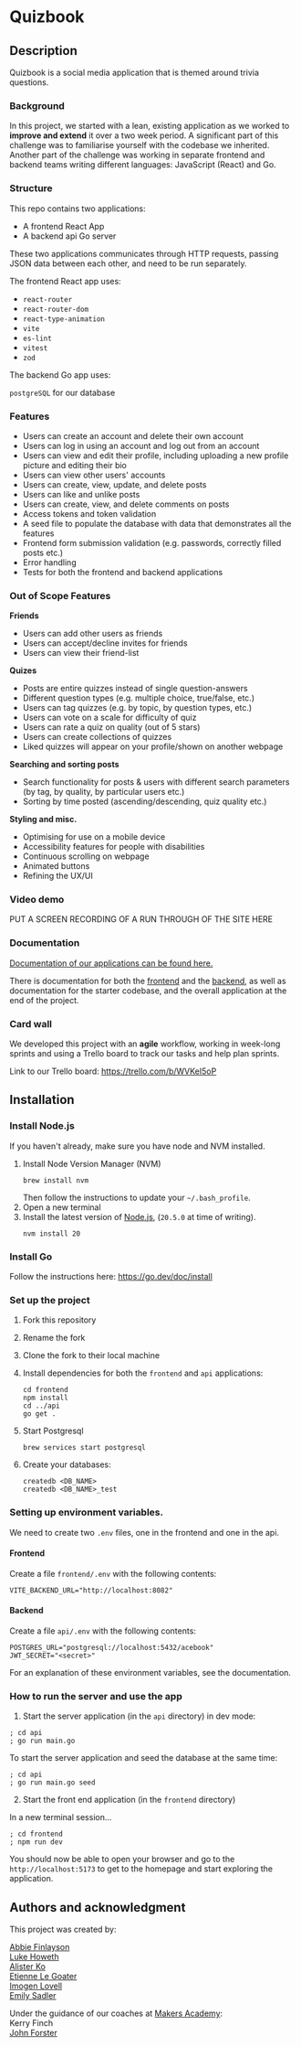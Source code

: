 # Quizbook

## Description

Quizbook is a social media application that is themed around trivia questions.

### Background

In this project, we started with a lean, existing application as we worked 
to **improve and extend** it over a two week period. A significant part of 
this challenge was to familiarise yourself with the codebase we inherited. 
Another part of the challenge was working in separate frontend and backend 
teams writing different languages: JavaScript (React) and Go.

### Structure

This repo contains two applications:

- A frontend React App
- A backend api Go server

These two applications communicates through HTTP requests, passing JSON
data between each other, and need to be run separately.

The frontend React app uses:
- `react-router`
- `react-router-dom`
- `react-type-animation`
- `vite`
- `es-lint`
- `vitest`
- `zod`

The backend Go app uses:

`postgreSQL` for our database

### Features

- Users can create an account and delete their own account
- Users can log in using an account and log out from an account
- Users can view and edit their profile, including uploading a new profile 
picture and editing their bio
- Users can view other users' accounts
- Users can create, view, update, and delete posts
- Users can like and unlike posts
- Users can create, view, and delete comments on posts
- Access tokens and token validation
- A seed file to populate the database with data that demonstrates all the features
- Frontend form submission validation (e.g. passwords, correctly filled posts etc.)
- Error handling
- Tests for both the frontend and backend applications

### Out of Scope Features

**Friends**
- Users can add other users as friends
- Users can accept/decline invites for friends
- Users can view their friend-list

**Quizes**
- Posts are entire quizzes instead of single question-answers
- Different question types (e.g. multiple choice, true/false, etc.)
- Users can tag quizzes (e.g. by topic, by question types, etc.)
- Users can vote on a scale for difficulty of quiz
- Users can rate a quiz on quality (out of 5 stars)
- Users can create collections of quizzes
- Liked quizzes will appear on your profile/shown on another webpage

**Searching and sorting posts**
- Search functionality for posts & users with different search parameters (by tag, by quality, by particular users etc.)
- Sorting by time posted (ascending/descending, quiz quality etc.)

**Styling and misc.**
- Optimising for use on a mobile device
- Accessibility features for people with disabilities
- Continuous scrolling on webpage
- Animated buttons
- Refining the UX/UI

### Video demo

PUT A SCREEN RECORDING OF A RUN THROUGH OF THE SITE HERE

### Documentation

[Documentation of our applications can be found here.](./docs)

There is documentation for both the [frontend](./docs/frontend_routes) and the [backend](./docs/api_routes),
as well as documentation for the starter codebase, and the overall application at the end of the project.

### Card wall

We developed this project with an **agile** workflow, working in week-long sprints and using 
a Trello board to track our tasks and help plan sprints.

Link to our Trello board:
https://trello.com/b/WVKeI5oP


## Installation

### Install Node.js

If you haven't already, make sure you have node and NVM installed.

1. Install Node Version Manager (NVM)
   ```
   brew install nvm
   ```
   Then follow the instructions to update your `~/.bash_profile`.
2. Open a new terminal
3. Install the latest version of [Node.js](https://nodejs.org/en/), (`20.5.0` at
   time of writing).
   ```
   nvm install 20
   ```

### Install Go

Follow the instructions here: https://go.dev/doc/install

### Set up the project

1. Fork this repository
2. Rename the fork
3. Clone the fork to their local machine
4. Install dependencies for both the `frontend` and `api` applications:
   ```
   cd frontend
   npm install
   cd ../api
   go get .
   ```
5. Start Postgresql

   ```
   brew services start postgresql
   ```

6. Create your databases:
   ```
   createdb <DB_NAME>
   createdb <DB_NAME>_test
   ```

### Setting up environment variables.

We need to create two `.env` files, one in the frontend and one in the api.

#### Frontend

Create a file `frontend/.env` with the following contents:

```
VITE_BACKEND_URL="http://localhost:8082"
```

#### Backend

Create a file `api/.env` with the following contents:

```
POSTGRES_URL="postgresql://localhost:5432/acebook"
JWT_SECRET="<secret>"
```

For an explanation of these environment variables, see the documentation.

### How to run the server and use the app

1. Start the server application (in the `api` directory) in dev mode:

```
; cd api
; go run main.go
```
To start the server application and seed the database at the same time:

```
; cd api
; go run main.go seed
```

2. Start the front end application (in the `frontend` directory)

In a new terminal session...

```
; cd frontend
; npm run dev
```

You should now be able to open your browser and go to the
`http://localhost:5173` to get to the homepage and start exploring the application.


## Authors and acknowledgment

This project was created by:

[Abbie Finlayson](https://github.com/abbiefinlayson1)  
[Luke Howeth](https://github.com/LukeHoweth)  
[Alister Ko](https://github.com/alistershko)  
[Etienne Le Goater](https://github.com/Elegoater)  
[Imogen Lovell](https://github.com/I-Lovell)  
[Emily Sadler](https://github.com/EmiSadler)


Under the guidance of our coaches at [Makers Academy](https://github.com/makersacademy):  
Kerry Finch  
[John Forster](https://github.com/JohnForster)
